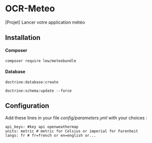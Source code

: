# OCR-Meteo
[Projet] Lancer votre application météo

## Installation

#### Composer 

```composer require lew/meteobundle```

#### Database


```doctrine:database:create```


```doctrine:schema:update --force```


## Configuration

Add these lines in your file *config/parameters.yml* with your choices :

    api_keys: #key api openweathermap
    units: metric # metric for Celsius or imperial for Farenheit 
    langs: fr # fr=french or en=english or...